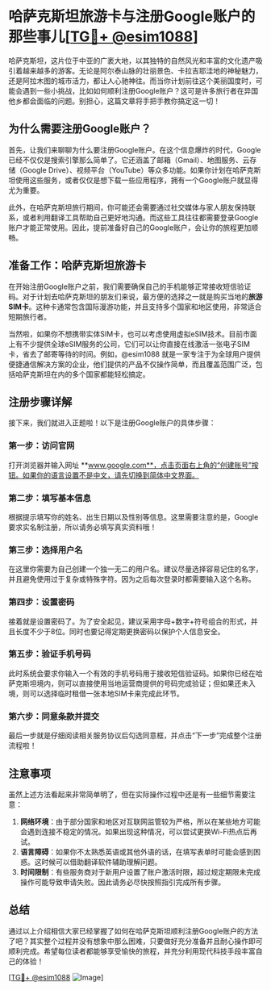 # 哈萨克斯坦旅游卡与注册Google账户的那些事儿[[TG💪+ @esim1088](https://t.me/s/esim1088)]

哈萨克斯坦，这片位于中亚的广袤大地，以其独特的自然风光和丰富的文化遗产吸引着越来越多的游客。无论是阿尔泰山脉的壮丽景色、卡拉吉耶洼地的神秘魅力，还是阿拉木图的城市活力，都让人心驰神往。而当你计划前往这个美丽国度时，可能会遇到一些小挑战，比如如何顺利注册Google账户？这可是许多旅行者在异国他乡都会面临的问题。别担心，这篇文章将手把手教你搞定这一切！

## 为什么需要注册Google账户？

首先，让我们来聊聊为什么要注册Google账户。在这个信息爆炸的时代，Google已经不仅仅是搜索引擎那么简单了。它还涵盖了邮箱（Gmail）、地图服务、云存储（Google Drive）、视频平台（YouTube）等众多功能。如果你计划在哈萨克斯坦使用这些服务，或者仅仅是想下载一些应用程序，拥有一个Google账户就显得尤为重要。

此外，在哈萨克斯坦旅行期间，你可能还会需要通过社交媒体与家人朋友保持联系，或者利用翻译工具帮助自己更好地沟通。而这些工具往往都需要登录Google账户才能正常使用。因此，提前准备好自己的Google账户，会让你的旅程更加顺畅。

## 准备工作：哈萨克斯坦旅游卡

在开始注册Google账户之前，我们需要确保自己的手机能够正常接收短信验证码。对于计划去哈萨克斯坦的朋友们来说，最方便的选择之一就是购买当地的**旅游SIM卡**。这种卡通常包含国际漫游功能，并且支持多个国家和地区使用，非常适合短期旅行者。

当然啦，如果你不想携带实体SIM卡，也可以考虑使用虚拟eSIM技术。目前市面上有不少提供全球eSIM服务的公司，它们可以让你直接在线激活一张电子SIM卡，省去了邮寄等待的时间。例如，@esim1088 就是一家专注于为全球用户提供便捷通信解决方案的企业，他们提供的产品不仅操作简单，而且覆盖范围广泛，包括哈萨克斯坦在内的多个国家都能轻松搞定。

## 注册步骤详解

接下来，我们就进入正题啦！以下是注册Google账户的具体步骤：

### 第一步：访问官网
打开浏览器并输入网址 **www.google.com**，点击页面右上角的“创建账号”按钮。如果你的语言设置不是中文，请先切换到简体中文界面。

### 第二步：填写基本信息
根据提示填写你的姓名、出生日期以及性别等信息。这里需要注意的是，Google要求实名制注册，所以请务必填写真实资料哦！

### 第三步：选择用户名
在这里你需要为自己创建一个独一无二的用户名。建议尽量选择容易记住的名字，并且避免使用过于复杂或特殊字符。因为之后每次登录时都需要输入这个名称。

### 第四步：设置密码
接着就是设置密码了。为了安全起见，建议采用字母+数字+符号组合的形式，并且长度不少于8位。同时也要记得定期更换密码以保护个人信息安全。

### 第五步：验证手机号码
此时系统会要求你输入一个有效的手机号码用于接收短信验证码。如果你已经在哈萨克斯坦境内，则可以直接使用当地运营商提供的号码完成验证；但如果还未入境，则可以选择临时租借一张本地SIM卡来完成此环节。

### 第六步：同意条款并提交
最后一步就是仔细阅读相关服务协议后勾选同意框，并点击“下一步”完成整个注册流程啦！

## 注意事项

虽然上述方法看起来非常简单明了，但在实际操作过程中还是有一些细节需要注意：

1. **网络环境**：由于部分国家和地区对互联网监管较为严格，所以在某些地方可能会遇到连接不稳定的情况。如果出现这种情况，可以尝试更换Wi-Fi热点后再试。
2. **语言障碍**：如果你不太熟悉英语或其他外语的话，在填写表单时可能会感到困惑。这时候可以借助翻译软件辅助理解问题。
3. **时间限制**：有些服务商对于新用户设置了账户激活时限，超过规定期限未完成操作可能导致申请失败。因此请务必尽快按照指引完成所有步骤。

## 总结

通过以上介绍相信大家已经掌握了如何在哈萨克斯坦顺利注册Google账户的方法了吧？其实整个过程并没有想象中那么困难，只要做好充分准备并且耐心操作即可顺利完成。希望每位读者都能够享受愉快的旅程，并充分利用现代科技手段丰富自己的体验！

[[TG💪+ @esim1088](https://t.me/s/esim1088) ![Image](https://i.postimg.cc/4NQfJmqS/Snipaste-2025-05-13-00-14-12.png)]